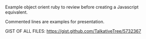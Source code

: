 Example object orient ruby to review before creating a Javascript equivalent.

Commented lines are examples for presentation. 

GIST OF ALL FILES: https://gist.github.com/TalkativeTree/5732367
